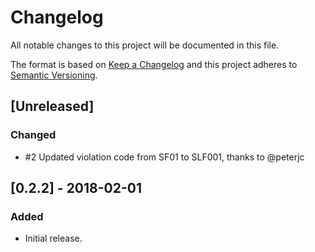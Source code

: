 # Changelog
All notable changes to this project will be documented in this file.

The format is based on [Keep a Changelog](http://keepachangelog.com/en/1.0.0/)
and this project adheres to [Semantic Versioning](http://semver.org/spec/v2.0.0.html).

## [Unreleased]
### Changed
- #2 Updated violation code from SF01 to SLF001, thanks to @peterjc


## [0.2.2] - 2018-02-01
### Added
- Initial release.
